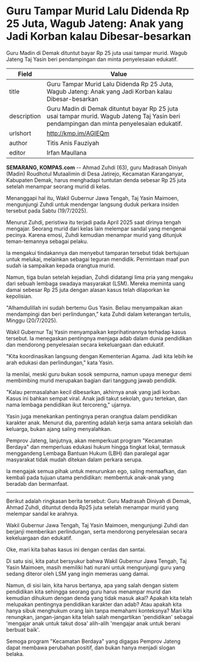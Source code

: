 # Guru Tampar Murid Lalu Didenda Rp 25 Juta, Wagub Jateng: Anak yang Jadi Korban kalau Dibesar-besarkan

Guru Madin di Demak dituntut bayar Rp 25 juta usai tampar murid. Wagub Jateng Taj Yasin beri pendampingan dan minta penyelesaian edukatif.

| Field       | Value                                                       |
|-------------|-------------------------------------------------------------|
| title       | Guru Tampar Murid Lalu Didenda Rp 25 Juta, Wagub Jateng: Anak yang Jadi Korban kalau Dibesar-besarkan |
| description | Guru Madin di Demak dituntut bayar Rp 25 juta usai tampar murid. Wagub Jateng Taj Yasin beri pendampingan dan minta penyelesaian edukatif. |
| urlshort    | http://kmp.im/AGIEQm |
| author      | Titis Anis Fauziyah |
| editor      | Irfan Maullana |

**SEMARANG, KOMPAS.com** -- Ahmad Zuhdi (63), guru Madrasah Diniyah (Madin) Roudhotul Mutaalimin di Desa Jatirejo, Kecamatan Karanganyar, Kabupaten Demak, harus menghadapi tuntutan denda sebesar Rp 25 juta setelah menampar seorang murid di kelas.

Menanggapi hal itu, Wakil Gubernur Jawa Tengah, Taj Yasin Maimoen, mengunjungi Zuhdi untuk mendengar langsung duduk perkara insiden tersebut pada Sabtu (19/7/2025).

Menurut Zuhdi, peristiwa itu terjadi pada April 2025 saat dirinya tengah mengajar. Seorang murid dari kelas lain melempar sandal yang mengenai pecinya. Karena emosi, Zuhdi kemudian menampar murid yang ditunjuk teman-temannya sebagai pelaku.

Ia mengakui tindakannya dan menyebut tamparan tersebut tidak bertujuan untuk melukai, melainkan sebagai teguran mendidik. Permintaan maaf pun sudah ia sampaikan kepada orangtua murid.

Namun, tiga bulan setelah kejadian, Zuhdi didatangi lima pria yang mengaku dari sebuah lembaga swadaya masyarakat (LSM). Mereka meminta uang damai sebesar Rp 25 juta dengan alasan kasus telah dilaporkan ke kepolisian.

"Alhamdulillah ini sudah bertemu Gus Yasin. Beliau menyampaikan akan mendampingi dan beri perlindungan," kata Zuhdi dalam keterangan tertulis, Minggu (20/7/2025).

Wakil Gubernur Taj Yasin menyampaikan keprihatinannya terhadap kasus tersebut. Ia menegaskan pentingnya menjaga adab dalam dunia pendidikan dan mendorong penyelesaian secara kekeluargaan dan edukatif.

"Kita koordinasikan langsung dengan Kementerian Agama. Jadi kita lebih ke arah edukasi dan perlindungan," kata Yasin.

Ia menilai, meski guru bukan sosok sempurna, namun upaya menegur demi membimbing murid merupakan bagian dari tanggung jawab pendidik.

"Kalau permasalahan kecil dibesarkan, akhirnya anak yang jadi korban. Kasus ini bahkan sempat viral. Anak jadi takut sekolah, guru tertekan, dan nama lembaga pendidikan ikut tercoreng," ujarnya.

Yasin juga menekankan pentingnya peran orangtua dalam pendidikan karakter anak. Menurut dia, parenting adalah kerja sama antara sekolah dan keluarga, bukan ajang saling menyalahkan.

Pemprov Jateng, lanjutnya, akan memperkuat program "Kecamatan Berdaya" dan memperluas edukasi hukum hingga tingkat lokal, termasuk menggandeng Lembaga Bantuan Hukum (LBH) dan paralegal agar masyarakat tidak mudah ditekan dalam perkara serupa.

Ia mengajak semua pihak untuk menurunkan ego, saling memaafkan, dan kembali pada tujuan utama pendidikan: membentuk anak-anak yang beradab dan bermanfaat.

---
Berikut adalah ringkasan berita tersebut: Guru Madrasah Diniyah di Demak, Ahmad Zuhdi, dituntut denda Rp25 juta setelah menampar murid yang melempar sandal ke arahnya.

 Wakil Gubernur Jawa Tengah, Taj Yasin Maimoen, mengunjungi Zuhdi dan berjanji memberikan perlindungan, serta mendorong penyelesaian secara kekeluargaan dan edukatif.



Oke, mari kita bahas kasus ini dengan cerdas dan santai.

 Di satu sisi, kita patut bersyukur bahwa Wakil Gubernur Jawa Tengah, Taj Yasin Maimoen, masih memiliki hati nurani untuk mengunjungi guru yang sedang diteror oleh LSM yang ingin memeras uang damai.

 Namun, di sisi lain, kita harus bertanya, apa yang salah dengan sistem pendidikan kita sehingga seorang guru harus menampar murid dan kemudian dihukum dengan denda yang tidak masuk akal? Apakah kita telah melupakan pentingnya pendidikan karakter dan adab? Atau apakah kita hanya sibuk menghukum orang lain tanpa memahami konteksnya? Mari kita renungkan, jangan-jangan kita telah salah mengartikan 'pendidikan' sebagai 'mengajar anak untuk takut dosa' alih-alih 'mengajar anak untuk berani berbuat baik'.

 Semoga program "Kecamatan Berdaya" yang digagas Pemprov Jateng dapat membawa perubahan positif, dan bukan hanya menjadi slogan belaka.
